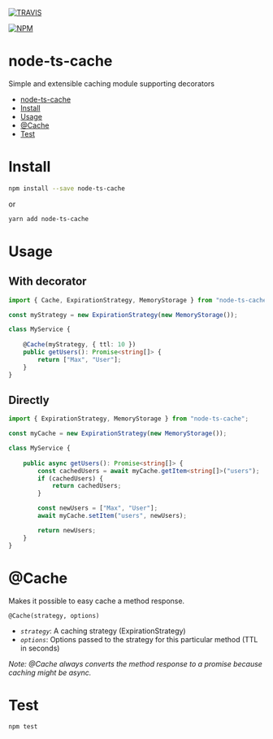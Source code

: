 [![TRAVIS](https://travis-ci.org/havsar/node-ts-cache.svg?branch=master)](https://travis-ci.org/havsar/node-ts-cache.svg?branch=master)

[![NPM](https://nodei.co/npm/node-ts-cache.png?downloads=true&downloadRank=true&stars=true)](https://nodei.co/npm/node-ts-cache/)

# node-ts-cache
Simple and extensible caching module supporting decorators

<!-- TOC depthTo:1 -->

- [node-ts-cache](#node-ts-cache)
- [Install](#install)
- [Usage](#usage)
- [@Cache](#cache)
- [Test](#test)

<!-- /TOC -->

# Install
```bash
npm install --save node-ts-cache
```
or
```bash
yarn add node-ts-cache
```

# Usage
## With decorator
```ts
import { Cache, ExpirationStrategy, MemoryStorage } from "node-ts-cache";

const myStrategy = new ExpirationStrategy(new MemoryStorage());

class MyService {
    
    @Cache(myStrategy, { ttl: 10 })
    public getUsers(): Promise<string[]> {
        return ["Max", "User"];
    }
}
```

## Directly
```ts
import { ExpirationStrategy, MemoryStorage } from "node-ts-cache";

const myCache = new ExpirationStrategy(new MemoryStorage());

class MyService {
    
    public async getUsers(): Promise<string[]> {
        const cachedUsers = await myCache.getItem<string[]>("users");
        if (cachedUsers) {
            return cachedUsers;
        }

        const newUsers = ["Max", "User"];
        await myCache.setItem("users", newUsers);

        return newUsers;
    }
}
```

# @Cache
Makes it possible to easy cache a method response.

`@Cache(strategy, options)`
- *`strategy`*: A caching strategy (ExpirationStrategy)
- *`options`*: Options passed to the strategy for this particular method (TTL in seconds)

*Note: @Cache always converts the method response to a promise because caching might be async.* 

# Test
```bash
npm test
```
